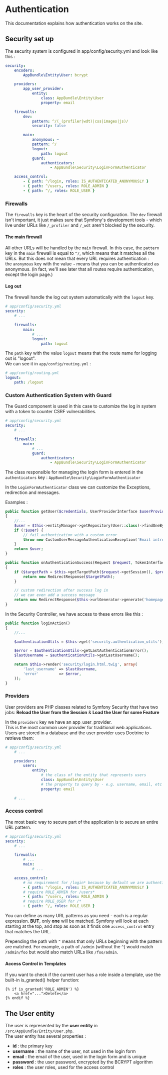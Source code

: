 # Authentication
This documentation explains how authentication works on the site.

## Security set up
The security system is configured in app/config/security.yml and look like this :
```yaml
security:
    encoders:
        AppBundle\Entity\User: bcrypt

    providers:
        app_user_provider:
            entity:
                class: AppBundle\Entity\User
                property: email

    firewalls:
        dev:
            pattern: ^/(_(profiler|wdt)|css|images|js)/
            security: false

        main:
            anonymous: ~
            pattern: ^/
            logout:
                path: logout
            guard:
                authenticators:
                    - AppBundle\Security\LoginFormAuthenticator

    access_control:
        - { path: ^/login, roles: IS_AUTHENTICATED_ANONYMOUSLY }
        - { path: ^/users, roles: ROLE_ADMIN }
        - { path: ^/, roles: ROLE_USER }
```
### Firewalls
The `firewalls` key is the heart of the security configuration. The `dev` firewall isn't important, it just makes sure that Symfony's development tools - which live under URLs like `/_profiler` and `/_wdt` aren't blocked by the security.

#### The main firewall
All other URLs will be handled by the `main` firewall.
In this case, the `pattern` key in the `main` firewall is equal to `^/`, which means that it matches all the URLs.
But this does not mean that every URL requires authentication :  
the `anonymous` key with the value `~` means that you can be authenticated as anonymous. (in fact, we'll see later that all routes require authentication, except the login page.)

#### Log out
The firewall handle the log out system automatically with the `logout` key.
```yaml
# app/config/security.yml
security:
    # ...

    firewalls:
        main:
            # ...
            logout:
                path: logout

```
The `path` key with the value `logout` means that the route name for logging out is "logout".  
We can see it in `app/config/routing.yml` :
```yaml
# app/config/routing.yml
logout:
    path: /logout
```
### Custom Authentication System with Guard
The Guard component is used in this case to customize the log in system with a token to counter CSRF vulnerabilities.
```yaml
# app/config/security.yml
security:
    # ...

    firewalls:
        main:
            # ...
            guard:
                authenticators:
                    - AppBundle\Security\LoginFormAuthenticator
```
The class responsible for managing the login form is entered in the `authenticators` key : `AppBundle\Security\LoginFormAuthenticator`

In the `LoginFormAuthenticator` class we can customize the Exceptions, redirection and messages.

Examples :
```php
public function getUser($credentials, UserProviderInterface $userProvider)
{
    //...
    $user = $this->entityManager->getRepository(User::class)->findOneBy(['email' => $credentials['email']]);
    if (!$user) {
        // fail authentication with a custom error
        throw new CustomUserMessageAuthenticationException('Email introuvable.');
    }
    return $user;
}
```
```php
public function onAuthenticationSuccess(Request $request, TokenInterface $token, $providerKey)
{
    if ($targetPath = $this->getTargetPath($request->getSession(), $providerKey)) {
        return new RedirectResponse($targetPath);
    }

    // custom redirection after success log in
    // we can even add a success message
    return new RedirectResponse($this->urlGenerator->generate('homepage'));
}
```
In the Security Controller, we have access to these errors like this :
```php
public function loginAction()
{
    //...

    $authenticationUtils = $this->get('security.authentication_utils');

    $error = $authenticationUtils->getLastAuthenticationError();
    $lastUsername = $authenticationUtils->getLastUsername();

    return $this->render('security/login.html.twig', array(
        'last_username' => $lastUsername,
        'error'         => $error,
    ));
}
```

### Providers
User providers are PHP classes related to Symfony Security that have two jobs: **Reload the User from the Session** & **Load the User for some Feature**

In the `providers` key we have an app_user_provider.  
This is the most common user provider for traditional web applications. Users are stored in a database and the user provider uses Doctrine to retrieve them:
```yaml
# app/config/security.yml
    # ...

    providers:
        users:
            entity:
                # the class of the entity that represents users
                class: AppBundle\Entity\User
                # the property to query by - e.g. username, email, etc
                property: email

    # ...
```

### Access control
The most basic way to secure part of the application is to secure an entire URL pattern.
```yaml
# app/config/security.yml
security:
    # ...

    firewalls:
        # ...
        main:
            # ...

    access_control:
        # no requirement for /login* because by default we are authenticated as anonymous.
        - { path: ^/login, roles: IS_AUTHENTICATED_ANONYMOUSLY }
        # require ROLE_ADMIN for /users*
        - { path: ^/users, roles: ROLE_ADMIN }
        # require ROLE_USER for /*
        - { path: ^/, roles: ROLE_USER }
```
You can define as many URL patterns as you need - each is a regular expression. **BUT**, only **one** will be matched. Symfony will look at each starting at the top, and stop as soon as it finds one `access_control` entry that matches the URL.

Prepending the path with `^` means that only URLs beginning with the pattern are matched. For example, a path of `/admin` (without the `^`) would match `/admin/foo` but would also match URLs like `/foo/admin`.

#### Access Control in Templates
If you want to check if the current user has a role inside a template, use the built-in is_granted() helper function:
```twig
{% if is_granted('ROLE_ADMIN') %}
    <a href="...">Delete</a>
{% endif %}
```

## The User entity
The user is represented by the **user entity** in `/src/AppBundle/Entity/User.php`.  
The user entity has several properties :
-  **id** : the primary key
-  **username** : the name of the user, not used in the login form
-  **email** : the email of the user, used in the login form and is unique
-  **password** : the user password, encrypted by the BCRYPT algorithm
-  **roles** : the user roles, used for the access control
